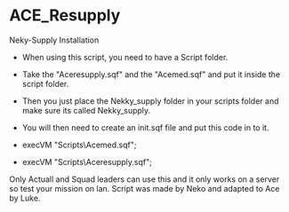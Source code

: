 # ACE_Resupply
Neky-Supply Installation
* When using this script, you need to have a Script folder.
* Take the "Aceresupply.sqf" and the "Acemed.sqf" and put it inside the script folder.
* Then you just place the Nekky_supply folder in your scripts folder and make sure its called Nekky_supply.

* You will then need to create an init.sqf file and put this code in to it.
* execVM "Scripts\Acemed.sqf";
* execVM "Scripts\Aceresupply.sqf";

Only Actuall and Squad leaders can use this and it only works on a server so test your mission on lan.
Script was made by Neko and adapted to Ace by Luke.
